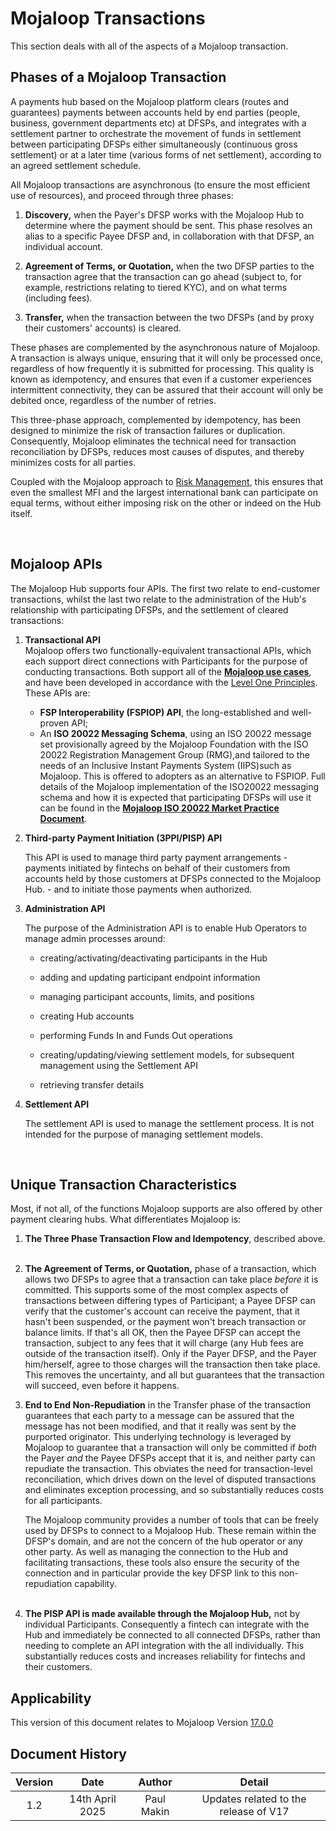 
# Mojaloop Transactions
This section deals with all of the aspects of a Mojaloop transaction.

## Phases of a Mojaloop Transaction

A payments hub based on the Mojaloop platform clears (routes and guarantees) payments between accounts held by end parties (people, business,
government departments etc) at DFSPs, and integrates with a settlement
partner to orchestrate the movement of funds in settlement between
participating DFSPs either simultaneously (continuous gross settlement) or at a later time (various forms of net settlement), according to an agreed settlement
schedule.

All Mojaloop transactions are asynchronous (to ensure the most efficient
use of resources), and proceed through three phases:

1.  **Discovery,** when the Payer's DFSP works with the Mojaloop Hub to determine where the payment should be sent. This phase resolves an alias to a specific Payee DFSP and, in collaboration with that DFSP, an individual account.
 &nbsp;
2.  **Agreement of Terms, or Quotation,** when the two DFSP parties to the transaction agree that the transaction can go ahead (subject to, for example, restrictions relating to tiered KYC), and on what terms (including fees).
 &nbsp;

3.  **Transfer,** when the transaction between the two DFSPs (and by proxy their customers' accounts) is cleared.
&nbsp;

These phases are complemented by the asynchronous nature of Mojaloop. A transaction is always unique, ensuring that it will only be processed once, regardless of how frequently it is submitted for processing. This quality is known as idempotency, and ensures that even if a customer experiences intermittent connectivity, they can be assured that their account will only be debited once, regardless of the number of retries.

This three-phase approach, complemented by idempotency, has been designed to minimize the risk of transaction failures or duplication. Consequently, Mojaloop eliminates the technical need for transaction reconciliation by DFSPs, reduces most causes of disputes, and thereby minimizes costs for all parties. 

Coupled with the Mojaloop approach to [Risk Management](./risk.md), this ensures that even the smallest MFI and the largest international bank can participate on equal terms, without either imposing risk on the other or indeed on the Hub itself.

&nbsp;
## Mojaloop APIs

The Mojaloop Hub supports four APIs. The first two relate to end-customer transactions, whilst the last two relate to the administration of the Hub's relationship with participating DFSPs, and the settlement of cleared transactions:

1. **Transactional API**    
Mojaloop offers two functionally-equivalent transactional APIs, which each support direct connections with Participants for the purpose of conducting transactions. Both support all of the [**Mojaloop use cases**](./use-cases.md), and have been developed in accordance with the [Level One Principles](https://www.leveloneproject.org/project_guide/level-one-project-design-principles/). These APIs are:
    - **FSP Interoperability (FSPIOP) API**, the long-established and well-proven API;
&nbsp;
    - An **ISO 20022 Messaging Schema**, using an ISO 20022 message set provisionally agreed by the Mojaloop Foundation with the ISO 20022 Registration Management Group (RMG),and tailored to the needs of an Inclusive Instant Payments System (IIPS)such as Mojaloop. This is offered to adopters as an alternative to FSPIOP. Full details of the Mojaloop implementation of the ISO20022 messaging schema and how it is expected that participating DFSPs will use it can be found in the [**Mojaloop ISO 20022 Market Practice Document**](./Iso20022/MarketPracticeDocument.html).
	
2.  **Third-party Payment Initiation (3PPI/PISP) API**

	This API is used to manage third party payment arrangements - payments initiated by fintechs on behalf of their customers from accounts held by those customers at DFSPs connected to the Mojaloop Hub. - and to initiate those payments when authorized.


3.  **Administration API**

	The purpose of the Administration API is to enable Hub Operators to manage admin processes around:

	-   creating/activating/deactivating participants in the Hub

	-   adding and updating participant endpoint information

	-   managing participant accounts, limits, and positions

	-   creating Hub accounts

	-   performing Funds In and Funds Out operations

	-   creating/updating/viewing settlement models, for subsequent management using the Settlement API

	-   retrieving transfer details

4.  **Settlement API**

	The settlement API is used to manage the settlement process. It is not intended for the purpose of managing settlement models.

&nbsp;

## Unique Transaction Characteristics

Most, if not all, of the functions Mojaloop supports are also offered by
other payment clearing hubs. What differentiates Mojaloop is:

1.  **The Three Phase Transaction Flow and Idempotency**, described above.   &nbsp;
2.  **The Agreement of Terms, or Quotation,** phase of a transaction,
    which allows two DFSPs to agree that a transaction can take place
    *before* it is committed. This supports some of the most complex
    aspects of transactions between differing types of Participant; a
    Payee DFSP can verify that the customer's account can receive the
    payment, that it hasn't been suspended, or the payment won't breach
    transaction or balance limits. If that's all OK, then the Payee DFSP
    can accept the transaction, subject to any fees that it will charge
    (any Hub fees are outside of the transaction itself). Only if the
    Payer DFSP, and the Payer him/herself, agree to those charges will
    the transaction then take place. This removes the uncertainty, and
    all but guarantees that the transaction will succeed, even before it
    happens.
    &nbsp;
3.  **End to End Non-Repudiation** in the Transfer phase of the
    transaction guarantees that each party to a message can be assured
    that the message has not been modified, and that it really was sent
    by the purported originator. This underlying technology is leveraged
    by Mojaloop to guarantee that a transaction will only be committed
    if *both* the Payer *and* the Payee DFSPs accept that it is, and
    neither party can repudiate the transaction. This obviates the need
    for transaction-level reconciliation, which drives down on the level
    of disputed transactions and eliminates exception processing, and so
    substantially reduces costs for all participants.

	The Mojaloop community provides a number of tools that can be freely used by DFSPs to connect to a Mojaloop Hub. These remain within the DFSP's domain, and are not the concern of the hub operator or any other party. As well as managing the connection to the Hub and facilitating transactions, these tools also ensure the security of the connection and in particular provide the key DFSP link to this non-repudiation capability.  
	&nbsp;
4.  **The PISP API is made available through the Mojaloop Hub,** not by individual Participants. Consequently a fintech can integrate with the Hub and immediately be connected to all connected DFSPs, rather than needing to complete an API integration with the all individually. This substantially reduces costs and increases reliability for fintechs and their customers.

## Applicability

This version of this document relates to Mojaloop Version [17.0.0](https://github.com/mojaloop/helm/releases/tag/v17.0.0)

## Document History
  |Version|Date|Author|Detail|
|:--------------:|:--------------:|:--------------:|:--------------:|
|1.2|14th April 2025| Paul Makin|Updates related to the release of V17|